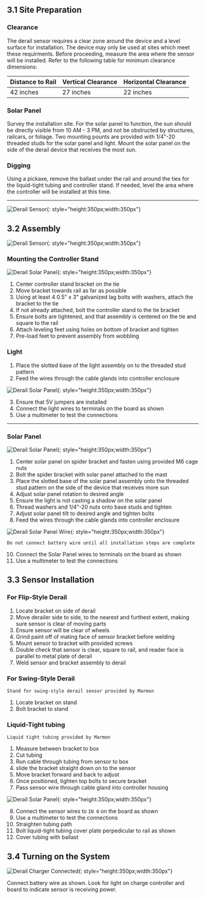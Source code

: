 ## 3.1 Site Preparation

### Clearance

The derail sensor requires a clear zone around the device and a level surface for installation. The device may only be used at sites which meet these requirments.
Before proceeding, measure the area where the sensor will be installed. Refer to the following table for minimum clearance dimensions:

| Distance to Rail   | Vertical Clearance   | Horizontal Clearance   |
|------------|------------|------------|
| 42 inches| 27 inches| 22 inches|

### Solar Panel

Survey the installation site. For the solar panel to function, the sun should be directly visible from 10 AM - 3 PM, and not be obstructed by structures, railcars, or foliage.
Two mounting pounts are provided with 1/4"-20 threaded studs for the solar panel and light. Mount the solar panel on the side of the derail device that receives the most sun.

### Digging

Using a pickaxe, remove the ballast under the rail and around the ties for the liquid-tight tubing and controller stand.
If needed, level the area where the controller will be installed at this time.

---

![Derail Sensor](assets/derail_sensor.jpg){: style="height:350px;width:350px"}

## 3.2 Assembly

![Derail Sensor](assets/derail_housing.jpg){: style="height:350px;width:350px"}

### Mounting the Controller Stand

![Derail Solar Panel](assets/derail_sensor_wire.jpg){: style="height:350px;width:350px"}

1. Center controller stand bracket on the tie
2. Move bracket towards rail as far as possible
3. Using at least 4 0.5" x 3" galvanized lag bolts with washers, attach the bracket to the tie
4. If not already attached, bolt the controller stand to the tie bracket
5. Ensure bolts are tightened, and that assembly is centered on the tie and square to the rail
6. Attach leveling feet using holes on bottom of bracket and tighten
7. Pre-load feet to prevent assembly from wobbling

### Light



1. Place the slotted base of the light assembly on to the threaded stud pattern
2. Feed the wires through the cable glands into controller enclosure

![Derail Solar Panel](assets/derail_wire.jpg){: style="height:350px;width:350px"}

3. Ensure that 5V jumpers are installed
4. Connect the light wires to terminals on the board as shown
5. Use a multimeter to test the connections

---

### Solar Panel

![Derail Solar Panel](assets/solar_adjust.jpg){: style="height:350px;width:350px"}

1. Center solar panel on spider bracket and fasten using provided M6 cage nuts
2. Bolt the spider bracket with solar panel attached to the mast
3. Place the slotted base of the solar panel assembly onto the threaded stud pattern on the side of the device that receives more sun
4. Adjust solar panel rotation to desired angle
5. Ensure the light is not casting a shadow on the solar panel
6. Thread washers and 1/4"-20 nuts onto base studs and tighten
7. Adjust solar panel tilt to desired angle and tighten bolts
8. Feed the wires through the cable glands into controller enclosure

![Derail Solar Panel Wire](assets/derail_charger_wire.jpg){: style="height:350px;width:350px"}

`` Do not connect battery wire until all installation steps are complete ``

10. Connect the Solar Panel wires to terminals on the board as shown
11. Use a multimeter to test the connections

## 3.3 Sensor Installation

### For Flip-Style Derail

1. Locate bracket on side of derail
2. Move derailer side to side, to the nearest and furthest extent, making sure sensor is clear of moving parts
3. Ensure sensor will be clear of wheels
4. Grind paint off of mating face of sensor bracket before welding
5. Mount sensor to bracket with provided screws
6. Double check that sensor is clear, square to rail, and reader face is parallel to metal plate of derail
7. Weld sensor and bracket assembly to derail 

### For Swing-Style Derail

``Stand for swing-style derail sensor provided by Marmon``

1. Locate bracket on stand 
2. Bolt bracket to stand

### Liquid-Tight tubing

``Liquid tight tubing provided by Marmon``

1. Measure between bracket to box
2. Cut tubing
3. Run cable through tubing from sensor to box
4. slide the bracket straight down on to the sensor
5. Move bracket forward and back to adjust
6. Once positioned, tighten top bolts to secure bracket
7. Pass sensor wire through cable gland into controller housing

![Derail Solar Panel](assets/derail_sensor_wire.jpg){: style="height:350px;width:350px"}

8. Connect the sensor wires to ``IN 0`` on the board as shown
9. Use a multimeter to test the connections
10. Straighten tubing path
11. Bolt liquid-tight tubing cover plate perpedicular to rail as shown
12. Cover tubing with ballast

## 3.4 Turning on the System

![Derail Charger Connected](assets/solar_control.jpg){: style="height:350px;width:350px"}

Connect battery wire as shown. Look for light on charge controller and board to indicate sensor is receiving power.
